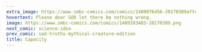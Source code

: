 ```yaml
---
extra_image: https://www.smbc-comics.com/comics/1489076456-20170309after (1).png
hovertext: Please dear GOD let there be nothing wrong.
image: https://www.smbc-comics.com/comics/1489103483-20170309.png
next_comic: science-idea
prev_comic: sad-truths-mythical-creature-edition
title: Capacity
---
```


